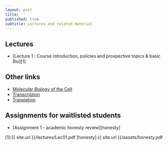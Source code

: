 ```yaml
---
layout: post
title: ''
published: true
subtitle: Lectures and related material
---
```

## Lectures

 * [Lecture 1 : Course introduction, policies and prospective topics & basic Bio][1]

## Other links
 * [Molecular Biology of the Cell](http://osp.mans.edu.eg/tmahdy/surgeons/ebooks/Books/Alberts%20-%20Molecular%20Biology%20of%20the%20Cell.pdf)
 * [Transcription](https://www.dnalc.org/resources/3d/12-transcription-basic.html)
 * [Translation](https://www.dnalc.org/resources/3d/15-translation-basic.html)

## Assignments for waitlisted students
 * [Assignment 1 - academic honesty review][honesty]

[1]:{{ site.url }}/lectures/Lec01.pdf
[honesty]:{{ site.url }}/assets/honesty.pdf
